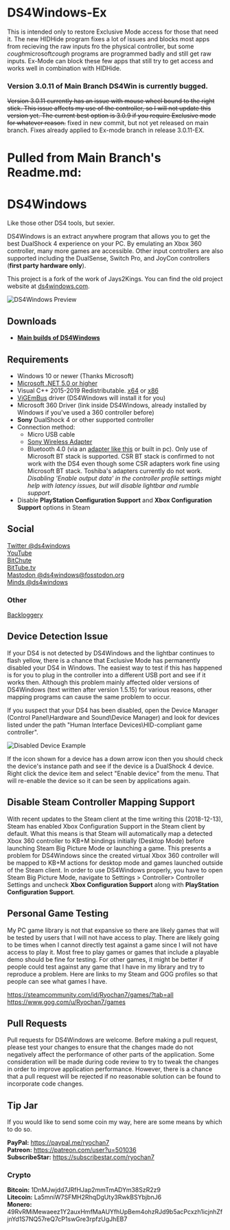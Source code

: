 # DS4Windows-Ex
This is intended only to restore Exclusive Mode access for those that need it. The new HIDHide program fixes a lot of issues and blocks most apps from recieving the raw inputs fro the physical controller, but some *cough*microsoft*cough* programs are programmed badly and still get raw inputs. Ex-Mode can block these few apps that still try to get access and works well in combination with HIDHide.

### Version 3.0.11 of Main Branch DS4Win is currently bugged.
~~Version 3.0.11 currently has an issue with mouse wheel bound to the right stick. This issue affects my use of the controller, so I will not update this version yet. The current best option is 3.0.9 if you require Exclusive mode for whatever reason.~~ fixed in new commit, but not yet released on main branch.
Fixes already applied to Ex-mode branch in release 3.0.11-EX.


# Pulled from Main Branch's Readme.md:
# DS4Windows

Like those other DS4 tools, but sexier.

DS4Windows is an extract anywhere program that allows you to get the best
DualShock 4 experience on your PC. By emulating an Xbox 360 controller, many
more games are accessible. Other input controllers are also supported including the
DualSense, Switch Pro, and JoyCon controllers (**first party hardware only**).

This project is a fork of the work of Jays2Kings. You can find the old project
website at [ds4windows.com](http://ds4windows.com).

![DS4Windows Preview](https://raw.githubusercontent.com/Ryochan7/DS4Windows/jay/ds4winwpf_screen_20200412.png)

## Downloads

- **[Main builds of DS4Windows](https://github.com/Ryochan7/DS4Windows/releases)**

## Requirements

- Windows 10 or newer (Thanks Microsoft)
- [Microsoft .NET 5.0 or higher](https://dotnet.microsoft.com/download/dotnet/5.0/runtime)
- Visual C++ 2015-2019 Redistributable. [x64](https://aka.ms/vs/16/release/vc_redist.x64.exe) or [x86](https://aka.ms/vs/16/release/vc_redist.x86.exe)
- [ViGEmBus](https://vigem.org/) driver (DS4Windows will install it for you)
- Microsoft 360 Driver (link inside DS4Windows, already installed by Windows if
you've used a 360 controller before)
- **Sony** DualShock 4 or other supported controller
- Connection method:
  - Micro USB cable
  - [Sony Wireless Adapter](https://www.amazon.com/gp/product/B01KYVLKG2)
  - Bluetooth 4.0 (via an
[adapter like this](https://www.newegg.com/Product/Product.aspx?Item=N82E16833166126)
or built in pc). Only use of Microsoft BT stack is supported. CSR BT stack is
confirmed to not work with the DS4 even though some CSR adapters work fine
using Microsoft BT stack. Toshiba's adapters currently do not work. 
*Disabling 'Enable output data' in the controller profile settings might help with latency issues, but will disable lightbar and rumble support.*
- Disable **PlayStation Configuration Support** and
**Xbox Configuration Support** options in Steam

## Social

[Twitter @ds4windows](https://twitter.com/ds4windows)  
[YouTube](https://www.youtube.com/channel/UCIoUA_XLlCSZbvZGeg3Byeg)  
[BitChute](https://www.bitchute.com/channel/uE2CbiV96u1k/)  
[BitTube.tv](https://bittube.tv/profile/ds4windows)  
[Mastodon @ds4windows@fosstodon.org](https://fosstodon.org/@ds4windows)  
[Minds @ds4windows](https://www.minds.com/ds4windows/)

### Other

[Backloggery](https://backloggery.com/ryochan7)

## Device Detection Issue

If your DS4 is not detected by DS4Windows and the lightbar continues to
flash yellow, there is a chance that Exclusive Mode has permanently
disabled your DS4 in Windows. The easiest way to test if this has happened is
for you to plug in the controller into a different USB port and see if it
works then. Although this problem mainly affected older versions of
DS4Windows (text written after version 1.5.15) for various reasons,
other mapping programs can cause the same problem to occur.

If you suspect that your DS4 has been disabled, open the Device Manager
(Control Panel\Hardware and Sound\Device Manager) and look for devices listed
under the path "Human Interface Devices\HID-compliant game controller".

![Disabled Device Example](https://i.imgur.com/KI3QX2i.png)

If the icon shown for a device has a down arrow icon then you should
check the device's instance path and see if the device is a DualShock 4 device.
Right click the device item and select "Enable device" from the menu.
That will re-enable the device so it can be seen by applications again.

## Disable Steam Controller Mapping Support

With recent updates to the Steam client at the time writing this (2018-12-13),
Steam has enabled Xbox Configuration Support in the Steam client by default.
What this means is that Steam will automatically map a detected Xbox 360
controller to KB+M bindings initially (Desktop Mode) before launching Steam
Big Picture Mode or launching a game. This presents a problem for DS4Windows
since the created virtual Xbox 360 controller will be mapped to KB+M actions
for desktop mode and games launched outside of the Steam client. In order to
use DS4Windows properly, you have to open Steam Big Picture Mode, navigate to
Settings > Controller> Controller Settings and uncheck **Xbox Configuration
Support** along with **PlayStation Configuration Support**.

## Personal Game Testing

My PC game library is not that expansive so there are likely games
that will be tested by users that I will not have access to
play. There are likely going to be times when I cannot directly test
against a game since I will not have access to play it. Most free to play
games or games that include a playable demo should be fine for testing.
For other games, it might be better if people could test against any game
that I have in my library and try to reproduce a problem. Here are
links to my Steam and GOG profiles so that people can see what games I have.

https://steamcommunity.com/id/Ryochan7/games/?tab=all  
https://www.gog.com/u/Ryochan7/games

## Pull Requests

Pull requests for DS4Windows are welcome. Before making a pull request, please
test your changes to ensure that the changes made do not negatively affect
the performance of other parts of the application. Some consideration will
be made during code review to try to tweak the changes in order to improve
application performance. However, there is a chance that a pull request will be
rejected if no reasonable solution can be found to incorporate code changes.

## Tip Jar

If you would like to send some coin my way, here are some means by
which to do so.

**PayPal:** https://paypal.me/ryochan7  
**Patreon:** https://patreon.com/user?u=501036  
**SubscribeStar:** https://subscribestar.com/ryochan7

### Crypto

**Bitcoin:** 1DnMJwjdd7JRfHJap2mmTmADYm38SzR2z9  
**Litecoin:** La5mniW7SFMH2RhqDgUty3RwkBSYbjbnJ6  
**Monero:** 49RvRMiMewaeez1Y2auxHmfMaAUYfhUpBem4ohzRJd9b5acPcxzh1icjnhZfjnYd1S7NQ57reQ7cP1swGre3rpfzUgJhEB7

